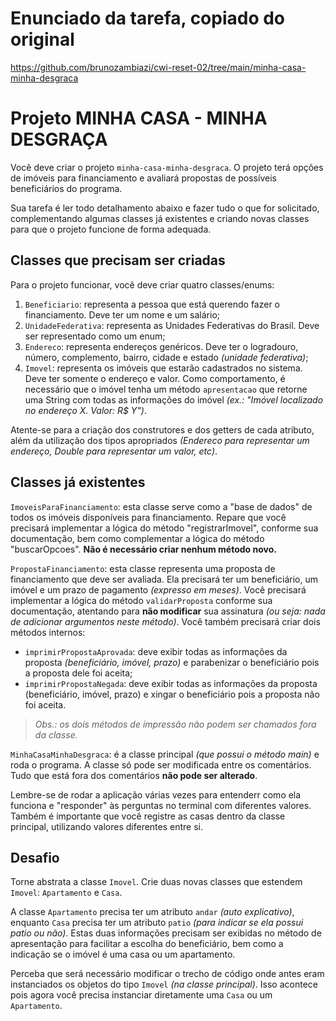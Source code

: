 # Enunciado da tarefa, copiado do original

https://github.com/brunozambiazi/cwi-reset-02/tree/main/minha-casa-minha-desgraca


# Projeto MINHA CASA - MINHA DESGRAÇA

Você deve criar o projeto `minha-casa-minha-desgraca`. O projeto terá opções de imóveis para financiamento e avaliará propostas de possíveis beneficiários do programa.

Sua tarefa é ler todo detalhamento abaixo e fazer tudo o que for solicitado, complementando algumas classes já existentes e criando novas classes para que o projeto funcione de forma adequada.


## Classes que precisam ser criadas

Para o projeto funcionar, você deve criar quatro classes/enums:
1. `Beneficiario`: representa a pessoa que está querendo fazer o financiamento. Deve ter um nome e um salário;
2. `UnidadeFederativa`: representa as Unidades Federativas do Brasil. Deve ser representado como um enum;
3. `Endereco`: representa endereços genéricos. Deve ter o logradouro, número, complemento, bairro, cidade e estado _(unidade federativa)_;
4. `Imovel`: representa os imóveis que estarão cadastrados no sistema. Deve ter somente o endereço e valor. Como comportamento, é necessário que o imóvel tenha um método `apresentacao` que retorne uma String com todas as informações do imóvel _(ex.: "Imóvel localizado no endereço X. Valor: R$ Y")_.

Atente-se para a criação dos construtores e dos getters de cada atributo, além da utilização dos tipos apropriados _(Endereco para representar um endereço, Double para representar um valor, etc)_.


## Classes já existentes 

`ImoveisParaFinanciamento`: esta classe serve como a "base de dados" de todos os imóveis disponíveis para financiamento. Repare que você precisará implementar a lógica do método "registrarImovel", conforme sua documentação, bem como complementar a lógica do método "buscarOpcoes". **Não é necessário criar nenhum método novo.**

`PropostaFinanciamento`: esta classe representa uma proposta de financiamento que deve ser avaliada. Ela precisará ter um beneficiário, um imóvel e um prazo de pagamento _(expresso em meses)_. Você precisará implementar a lógica do método `validarProposta` conforme sua documentação, atentando para **não modificar** sua assinatura _(ou seja: nada de adicionar argumentos neste método)_. Você também precisará criar dois métodos internos:
 * `imprimirPropostaAprovada`: deve exibir todas as informações da proposta _(beneficiário, imóvel, prazo)_ e parabenizar o beneficiário pois a proposta dele foi aceita;
 * `imprimirPropostaNegada`: deve exibir todas as informações da proposta (beneficiário, imóvel, prazo) e xingar o beneficiário pois a proposta não foi aceita.

> _Obs.: os dois métodos de impressão não podem ser chamados fora da classe._

`MinhaCasaMinhaDesgraca`: é a classe principal _(que possui o método main)_ e roda o programa. A classe só pode ser modificada entre os comentários. Tudo que está fora dos comentários **não pode ser alterado**.

Lembre-se de rodar a aplicação várias vezes para entenderr como ela funciona e "responder" às perguntas no terminal com diferentes valores. Também é importante que você registre as casas dentro da classe principal, utilizando valores diferentes entre si.


## Desafio

Torne abstrata a classe `Imovel`. Crie duas novas classes que estendem `Imovel`: `Apartamento` e `Casa`.

A classe `Apartamento` precisa ter um atributo `andar` _(auto explicativo)_, enquanto `Casa` precisa ter um atributo `patio` _(para indicar se ela possui patio ou não)_.
Estas duas informações precisam ser exibidas no método de apresentação para facilitar a escolha do beneficiário, bem como a indicação se o imóvel é uma casa ou um apartamento.

Perceba que será necessário modificar o trecho de código onde antes eram instanciados os objetos do tipo `Imovel` _(na classe principal)_. Isso acontece pois agora você precisa instanciar diretamente uma `Casa` ou um `Apartamento`. 
